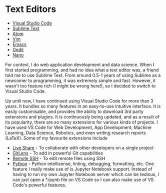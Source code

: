 # Text Editors

* [Visual Studio Code](https://code.visualstudio.com/)
* [Sublime Text](https://www.sublimetext.com/)
* [Atom](https://atom.io/)
* [Vim](https://www.vim.org/)
* [Emacs](https://www.gnu.org/software/emacs/)
* [Gedit](https://wiki.gnome.org/Apps/Gedit)
* [Nano](https://en.wikipedia.org/wiki/GNU_nano)

For context, I do web application development and data science. When I first started programming, and had no idea what a text editor was, a friend told me to use Sublime Text. From around 0.5-1 years of using Sublime as a newcomer to programming, it was extremely simple and fast. However, it wasn't too feature rich \(I might be wrong here!\), so I decided to switch to Visual Studio Code.

Up until now, I have continued using Visual Studio Code for more than 3 years. It bundles so many features in an easy-to-use intuitive interface. It is easily customisable, and provides the ability to download 3rd party extensions and plugins. It is continuously being updated, and as a result of its popularity, there are so many extensions for various kinds of projects. I have used VS Code for Web Development, App Development, Machine Learning, Data Science, Robotics, and even writing research reports \(LaTeX\). Some of my favourite extensions include

* [Live Share](https://visualstudio.microsoft.com/services/live-share/) - To collaborate with other developers on a single project
* [GitLens](https://marketplace.visualstudio.com/items?itemName=eamodio.gitlens) - To add in powerful Git capabilities
* [Remote SSH](https://code.visualstudio.com/docs/remote/ssh) - To edit remote files using SSH
* [Python](https://marketplace.visualstudio.com/items?itemName=ms-python.python) - Python intellisense, linting, debugging, formatting, etc. One feature I really make use of is Jupyter Notebook support. Instead of having to run my own Jupyter Notebook server which can be tedious, I can just open a \*.ipynb file on VS Code so I can also make use of VS Code's powerful features.

